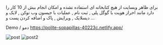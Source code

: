  برای ظاهر وبسایت از هیچ کتابخانه ای استفاده نشده و امکان انجام بیش از 10 کار را دارد مانند احراز هویت با گوگل پلی , ثبت نام , عملیات با جیسون وب توکن , لایک و 
دیسلایک , ویرایش , پاک و اضافه کردن پست و ...

Demo / دمو
https://polite-sopapillas-40223c.netlify.app/

![post](https://user-images.githubusercontent.com/94756062/182465175-5c130db3-bc7c-411c-a173-498ffa322c82.png)
![post2](https://user-images.githubusercontent.com/94756062/182465437-34961d58-8da8-4d26-9a3a-be6338a82cd9.png)
